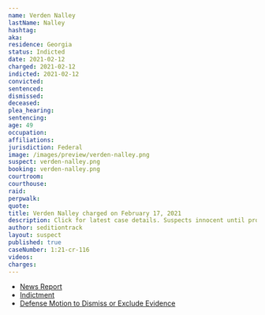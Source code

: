```yaml
---
name: Verden Nalley
lastName: Nalley
hashtag:
aka:
residence: Georgia
status: Indicted
date: 2021-02-12
charged: 2021-02-12
indicted: 2021-02-12
convicted: 
sentenced: 
dismissed: 
deceased:
plea_hearing:
sentencing:
age: 49
occupation:
affiliations:
jurisdiction: Federal
image: /images/preview/verden-nalley.png
suspect: verden-nalley.png
booking: verden-nalley.png
courtroom:
courthouse:
raid:
perpwalk:
quote:
title: Verden Nalley charged on February 17, 2021
description: Click for latest case details. Suspects innocent until proven guilty.
author: seditiontrack
layout: suspect
published: true
caseNumber: 1:21-cr-116
videos:
charges:
---
```

- [News Report](https://www.wfmynews2.com/article/news/crime/man-from-buford-arrested-in-connection-to-capitol-riots/85-df3e85f9-6889-46fd-bd92-bd558eb8f5b7)
- [Indictment](https://www.justice.gov/usao-dc/case-multi-defendant/file/1372146/download)
- [Defense Motion to Dismiss or Exclude Evidence](https://extremism.gwu.edu/sites/g/files/zaxdzs2191/f/Verden%20Andrew%20Nalley%20Defense%20Motion%20to%20Suppress%20Statements.pdf)
